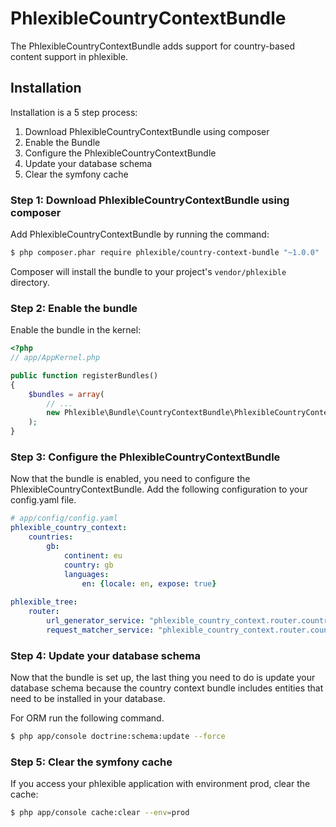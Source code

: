 PhlexibleCountryContextBundle
=============================

The PhlexibleCountryContextBundle adds support for country-based content support in phlexible.

Installation
------------

Installation is a 5 step process:

1. Download PhlexibleCountryContextBundle using composer
2. Enable the Bundle
3. Configure the PhlexibleCountryContextBundle
4. Update your database schema
5. Clear the symfony cache

### Step 1: Download PhlexibleCountryContextBundle using composer

Add PhlexibleCountryContextBundle by running the command:

``` bash
$ php composer.phar require phlexible/country-context-bundle "~1.0.0"
```

Composer will install the bundle to your project's `vendor/phlexible` directory.

### Step 2: Enable the bundle

Enable the bundle in the kernel:

``` php
<?php
// app/AppKernel.php

public function registerBundles()
{
    $bundles = array(
        // ...
        new Phlexible\Bundle\CountryContextBundle\PhlexibleCountryContextBundle(),
    );
}
```

### Step 3: Configure the PhlexibleCountryContextBundle

Now that the bundle is enabled, you need to configure the PhlexibleCountryContextBundle.
Add the following configuration to your config.yaml file.

``` yaml
# app/config/config.yaml
phlexible_country_context:
    countries:
        gb:
            continent: eu
            country: gb
            languages:
                en: {locale: en, expose: true}
                
phlexible_tree:
    router:
        url_generator_service: "phlexible_country_context.router.country_aware_url_generator"
        request_matcher_service: "phlexible_country_context.router.country_aware_request_matcher"
```

### Step 4: Update your database schema

Now that the bundle is set up, the last thing you need to do is update your database schema because the country context bundle includes entities that need to be installed in your database.

For ORM run the following command.

``` bash
$ php app/console doctrine:schema:update --force
```

### Step 5: Clear the symfony cache

If you access your phlexible application with environment prod, clear the cache:

``` bash
$ php app/console cache:clear --env=prod
```
